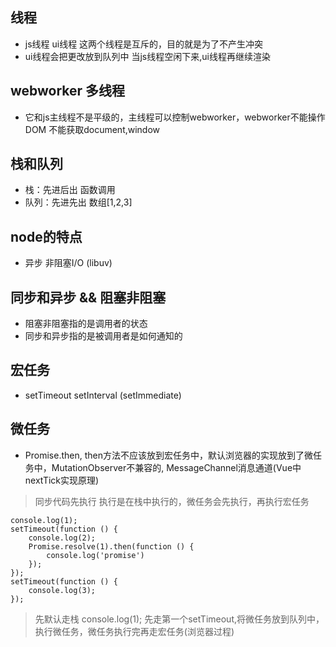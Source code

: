 ## 线程
- js线程  ui线程    这两个线程是互斥的，目的就是为了不产生冲突
- ui线程会把更改放到队列中  当js线程空闲下来,ui线程再继续渲染

## webworker  多线程
- 它和js主线程不是平级的，主线程可以控制webworker，webworker不能操作DOM 不能获取document,window



## 栈和队列
- 栈：先进后出  函数调用
- 队列：先进先出  数组[1,2,3]


## node的特点
- 异步  非阻塞I/O  (libuv)


## 同步和异步 && 阻塞非阻塞
- 阻塞非阻塞指的是调用者的状态
- 同步和异步指的是被调用者是如何通知的


## 宏任务
- setTimeout setInterval (setImmediate)


## 微任务
- Promise.then, then方法不应该放到宏任务中，默认浏览器的实现放到了微任务中，MutationObserver不兼容的, MessageChannel消息通道(Vue中nextTick实现原理)

> 同步代码先执行 执行是在栈中执行的，微任务会先执行，再执行宏任务

```
console.log(1);
setTimeout(function () {
    console.log(2);
    Promise.resolve(1).then(function () {
        console.log('promise')
    });
});
setTimeout(function () {
    console.log(3);
});
```

> 先默认走栈 console.log(1); 先走第一个setTimeout,将微任务放到队列中，执行微任务，微任务执行完再走宏任务(浏览器过程)